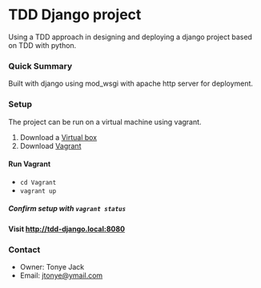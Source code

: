 # TDD Django project #

 Using a TDD approach in designing and deploying a django project based on TDD with python.
 
 
### Quick Summary 
 Built with django using mod_wsgi with apache http server for deployment.
 
### Setup
 The project can be run on a virtual machine using vagrant.
 
 1.  Download a [Virtual box](https://www.virtualbox.org/wiki/Downloads) 
 2.  Download [Vagrant](https://www.vagrantup.com/downloads.html) 
 
#### Run Vagrant
 - `cd Vagrant`
 - `vagrant up`
 
##### Confirm setup with `vagrant status`

#### Visit http://tdd-django.local:8080

### Contact 
   - Owner: Tonye Jack
   - Email: [jtonye@ymail.com](mailto://jtonye@ymail.com)
